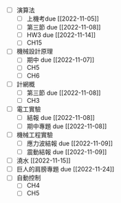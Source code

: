 - [ ] 演算法
	- [ ] 上機考due [[2022-11-05]]
	- [ ] 第三節 due [[2022-11-08]]
	- [ ] HW3 due [[2022-11-14]]
	- [ ] CH15
- [ ] 機械設計原理
	- [ ] 期中 due [[2022-11-07]]
	- [ ] CH5
	- [ ] CH6
- [ ] 計網概
	- [ ] 第三節 due [[2022-11-08]]
	- [ ] CH3
- [ ] 電工實驗
	- [ ] 結報 due [[2022-11-08]]
	- [ ] 期中專題 due [[2022-11-08]]
- [ ] 機械工程實驗
	- [ ] 應力波結報 due [[2022-11-09]]
	- [ ] 震動結報 due [[2022-11-09]]
- [ ] 澆水 [[2022-11-15]]
- [ ] 巨人的肩膀專題 due [[2022-11-24]]
- [ ] 自動控制
	- [ ] CH4
	- [ ] CH5